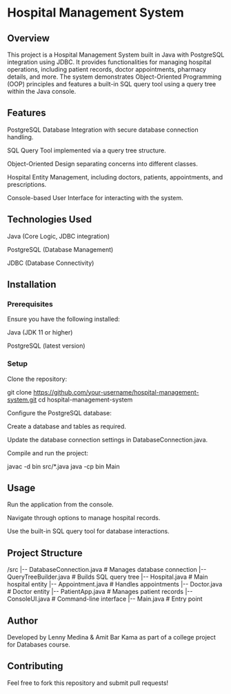 # Hospital Management System

## Overview

This project is a Hospital Management System built in Java with PostgreSQL integration using JDBC. It provides functionalities for managing hospital operations, including patient records, doctor appointments, pharmacy details, and more. The system demonstrates Object-Oriented Programming (OOP) principles and features a built-in SQL query tool using a query tree within the Java console.

## Features

PostgreSQL Database Integration with secure database connection handling.

SQL Query Tool implemented via a query tree structure.

Object-Oriented Design separating concerns into different classes.

Hospital Entity Management, including doctors, patients, appointments, and prescriptions.

Console-based User Interface for interacting with the system.

## Technologies Used

Java (Core Logic, JDBC integration)

PostgreSQL (Database Management)

JDBC (Database Connectivity)

## Installation

### Prerequisites

Ensure you have the following installed:

Java (JDK 11 or higher)

PostgreSQL (latest version)

### Setup

Clone the repository:

git clone https://github.com/your-username/hospital-management-system.git
cd hospital-management-system

Configure the PostgreSQL database:

Create a database and tables as required.

Update the database connection settings in DatabaseConnection.java.

Compile and run the project:

javac -d bin src/*.java
java -cp bin Main

## Usage

Run the application from the console.

Navigate through options to manage hospital records.

Use the built-in SQL query tool for database interactions.

## Project Structure

/src
  |-- DatabaseConnection.java   # Manages database connection
  |-- QueryTreeBuilder.java     # Builds SQL query tree
  |-- Hospital.java             # Main hospital entity
  |-- Appointment.java          # Handles appointments
  |-- Doctor.java               # Doctor entity
  |-- PatientApp.java           # Manages patient records
  |-- ConsoleUI.java            # Command-line interface
  |-- Main.java                 # Entry point


## Author

Developed by Lenny Medina & Amit Bar Kama as part of a college project for Databases course.

## Contributing

Feel free to fork this repository and submit pull requests!

